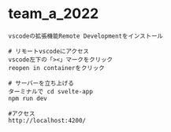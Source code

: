# team_a_2022

```
vscodeの拡張機能Remote Developmentをインストール
```

```
# リモートvscodeにアクセス
vscode左下の「><」マークをクリック
reopen in containerをクリック
```

```
# サーバーを立ち上げる
ターミナルで cd svelte-app
npm run dev
```

```
#アクセス
http://localhost:4200/
```
